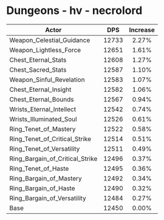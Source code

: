 # Dungeons - hv - necrolord
| Actor | DPS | Increase |
|---|:---:|:---:|
|Weapon_Celestial_Guidance|12733|2.27%|
|Weapon_Lightless_Force|12651|1.61%|
|Chest_Eternal_Stats|12608|1.27%|
|Chest_Sacred_Stats|12587|1.10%|
|Weapon_Sinful_Revelation|12583|1.07%|
|Chest_Eternal_Insight|12582|1.06%|
|Chest_Eternal_Bounds|12567|0.94%|
|Wrists_Eternal_Intellect|12542|0.74%|
|Wrists_Illuminated_Soul|12526|0.61%|
|Ring_Tenet_of_Mastery|12522|0.58%|
|Ring_Tenet_of_Critical_Strike|12514|0.51%|
|Ring_Tenet_of_Versatility|12511|0.49%|
|Ring_Bargain_of_Critical_Strike|12496|0.37%|
|Ring_Tenet_of_Haste|12495|0.36%|
|Ring_Bargain_of_Mastery|12492|0.34%|
|Ring_Bargain_of_Haste|12490|0.32%|
|Ring_Bargain_of_Versatility|12484|0.27%|
|Base|12450|0.00%|
